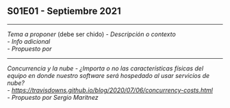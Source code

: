 S01E01 - Septiembre 2021
--

---
*Tema a proponer*  (debe ser chido)
*- Descripción o contexto*  
*- Info adicional*  
*- Propuesto por*

---
*Concurrencia y la nube* 
*- ¿Importa o no las características físicas del equipo en donde nuestro software será hospedado al usar servicios de nube?*  
*- https://travisdowns.github.io/blog/2020/07/06/concurrency-costs.html*  
*- Propuesto por Sergio Maritnez*

